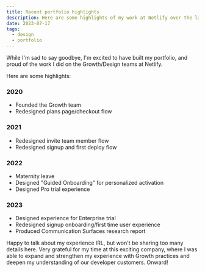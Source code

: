 ```yaml
---
title: Recent portfolio highlights
description: Here are some highlights of my work at Netlify over the last 2.5 years.
date: 2023-07-17
tags:
  - design	
  - portfolio
---
```

While I'm sad to say goodbye, I'm excited to have built my portfolio, and proud of the work I did on the Growth/Design teams at Netlify. 

Here are some highlights:

### 2020
- Founded the Growth team
- Redesigned plans page/checkout flow

### 2021
- Redesigned invite team member flow
- Redesigned signup and first deploy flow

### 2022
- Maternity leave
- Designed "Guided Onboarding" for personalized activation
- Designed Pro trial experience

### 2023
- Designed experience for Enterprise trial
- Redesigned signup onboarding/first time user experience
- Produced Communication Surfaces research report

Happy to talk about my experience IRL, but won't be sharing too many details here. 
Very grateful for my time at this exciting company, where I was able to expand and strengthen my experience with Growth practices and deepen my understanding of our developer customers. 
Onward!
